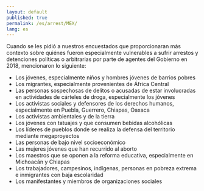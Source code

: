 ```yaml
---
layout: default
published: true
permalink: /es/arrest/MEX/
lang: es
---
```


Cuando se les pidió a nuestros encuestados que proporcionaran más contexto sobre quiénes fueron especialmente vulnerables a sufrir arrestos y detenciones políticas o arbitrarias por parte de agentes del Gobierno en 2018, mencionaron lo siguiente:
-	Los jóvenes, especialmente niños y hombres jóvenes de barrios pobres
-	Los migrantes, especialmente provenientes de África Central 
-	Las personas sospechosas de delitos o acusadas de estar involucradas en actividades de cárteles de droga, especialmente los jóvenes
-	Los activistas sociales y defensores de los derechos humanos, especialmente en Puebla, Guerrero, Chiapas, Oaxaca
-	Los activistas ambientales y de la tierra
-	Los jóvenes con tatuajes y que consumen bebidas alcohólicas
-	Los líderes de pueblos donde se realiza la defensa del territorio mediante megaproyectos 
-	Las personas de bajo nivel socioeconómico
-	Las mujeres jóvenes que han recurrido al aborto
-	Los maestros que se oponen a la reforma educativa, especialmente en Michoacán y Chiapas
-	Los trabajadores, campesinos, indígenas, personas en pobreza extrema e inmigrantes con baja escolaridad
-	Los manifestantes y miembros de organizaciones sociales

